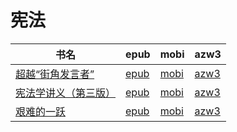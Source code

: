 # 宪法

| 书名 | epub | mobi | azw3 |
| --- | --- | --- | --- |
| [超越“街角发言者”](http://ct.dalanmei.com/f/31084289-771240800-92428f) | [epub](http://ct.dalanmei.com/f/31084289-771240800-92428f) | [mobi](http://ct.dalanmei.com/f/31084289-771229152-18177d) | [azw3](http://ct.dalanmei.com/f/31084289-771232823-498ea9) |
| [宪法学讲义（第三版）](http://ct.dalanmei.com/f/31084289-572114167-06072d) | [epub](http://ct.dalanmei.com/f/31084289-572114167-06072d) | [mobi](http://ct.dalanmei.com/f/31084289-571713920-e4116f) | [azw3](http://ct.dalanmei.com/f/31084289-572127222-996c8f) |
| [艰难的一跃](None) | [epub](None) | [mobi](None) | [azw3](None) |
